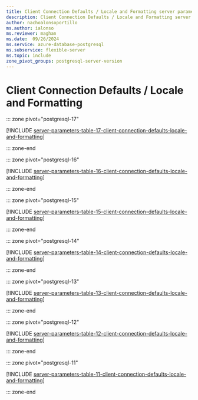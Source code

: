```yaml
---
title: Client Connection Defaults / Locale and Formatting server parameters
description: Client Connection Defaults / Locale and Formatting server parameters for Azure Database for PostgreSQL - Flexible Server.
author: nachoalonsoportillo
ms.author: ialonso
ms.reviewer: maghan
ms.date:  09/26/2024
ms.service: azure-database-postgresql
ms.subservice: flexible-server
ms.topic: include
zone_pivot_groups: postgresql-server-version
---
```

# Client Connection Defaults / Locale and Formatting


::: zone pivot="postgresql-17"

[!INCLUDE [server-parameters-table-17-client-connection-defaults-locale-and-formatting](./includes/server-parameters-table-17-client-connection-defaults-locale-and-formatting.md)]

::: zone-end


::: zone pivot="postgresql-16"

[!INCLUDE [server-parameters-table-16-client-connection-defaults-locale-and-formatting](./includes/server-parameters-table-16-client-connection-defaults-locale-and-formatting.md)]

::: zone-end


::: zone pivot="postgresql-15"

[!INCLUDE [server-parameters-table-15-client-connection-defaults-locale-and-formatting](./includes/server-parameters-table-15-client-connection-defaults-locale-and-formatting.md)]

::: zone-end


::: zone pivot="postgresql-14"

[!INCLUDE [server-parameters-table-14-client-connection-defaults-locale-and-formatting](./includes/server-parameters-table-14-client-connection-defaults-locale-and-formatting.md)]

::: zone-end


::: zone pivot="postgresql-13"

[!INCLUDE [server-parameters-table-13-client-connection-defaults-locale-and-formatting](./includes/server-parameters-table-13-client-connection-defaults-locale-and-formatting.md)]

::: zone-end


::: zone pivot="postgresql-12"

[!INCLUDE [server-parameters-table-12-client-connection-defaults-locale-and-formatting](./includes/server-parameters-table-12-client-connection-defaults-locale-and-formatting.md)]

::: zone-end


::: zone pivot="postgresql-11"

[!INCLUDE [server-parameters-table-11-client-connection-defaults-locale-and-formatting](./includes/server-parameters-table-11-client-connection-defaults-locale-and-formatting.md)]

::: zone-end



